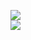 [![](https://img.shields.io/badge/Made%20With-Github%20Spray-lightgrey.svg?style=for-the-badge&logo=github)](https://github.com/Annihil/github-spray#8947)  
[![](https://i.imgur.com/2DrTn0Z.gif)](https://github.com/Annihil/github-spray)